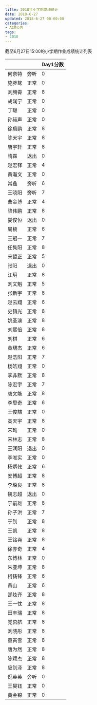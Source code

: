 ```yaml
---
title: 2018年小学期成绩统计
date: 2018-6-27
updated: 2018-6-27 00:00:00
categories:
- ACM公告
tags:
- 2018
---
```


截至6月27日15:00的小学期作业成绩统计列表

<!--more-->

|        |      | Day1分数 |
|--------|------|----------|
| 何奈特 | 旁听 | 0        |
| 施塍骜 | 正常 | 0        |
| 刘腾霄 | 正常 | 8        |
| 胡润宁 | 正常 | 0        |
| 丁聪   | 正常 | 0        |
| 孙赫声 | 正常 | 0        |
| 徐启鹏 | 正常 | 8        |
| 陈天宇 | 正常 | 8        |
| 唐宇轩 | 正常 | 8        |
| 隋霖   | 退出 | 0        |
| 赵宏铎 | 正常 | 4        |
| 黄瀚文 | 正常 | 0        |
| 常鑫   | 旁听 | 6        |
| 王晓阳 | 旁听 | 7        |
| 曹金博 | 正常 | 4        |
| 降伟鹏 | 正常 | 8        |
| 娄俊恒 | 退出 | 0        |
| 周楠   | 正常 | 6        |
| 王冠一 | 正常 | 7        |
| 任隽阳 | 正常 | 8        |
| 宋哲正 | 正常 | 5        |
| 张阳   | 退出 | 0        |
| 江玥   | 正常 | 8        |
| 刘文魁 | 正常 | 5        |
| 张新宇 | 正常 | 8        |
| 赵云翔 | 正常 | 6        |
| 史镇光 | 正常 | 8        |
| 姚圣澳 | 正常 | 8        |
| 刘熙倍 | 正常 | 8        |
| 刘棋   | 正常 | 6        |
| 黄珺杰 | 正常 | 6        |
| 赵浩阳 | 正常 | 7        |
| 杨皓翔 | 正常 | 0        |
| 李非默 | 正常 | 8        |
| 陈宏宇 | 正常 | 7        |
| 唐文能 | 正常 | 8        |
| 李思奇 | 正常 | 6        |
| 王俊喆 | 正常 | 0        |
| 高天宇 | 正常 | 8        |
| 宋珣   | 正常 | 0        |
| 宋林志 | 正常 | 8        |
| 王润阳 | 退出 | 0        |
| 李唯实 | 正常 | 0        |
| 杨炳乾 | 正常 | 6        |
| 安博超 | 正常 | 8        |
| 李琛良 | 正常 | 8        |
| 魏志超 | 退出 | 0        |
| 宁前雄 | 正常 | 8        |
| 孙子洪 | 正常 | 7        |
| 于钊   | 正常 | 8        |
| 王凯   | 正常 | 8        |
| 王铭尧 | 正常 | 8        |
| 徐亦奇 | 正常 | 4        |
| 东博林 | 正常 | 0        |
| 朱亚坤 | 正常 | 8        |
| 柯铸锋 | 正常 | 6        |
| 黄山   | 正常 | 6        |
| 郜炫齐 | 正常 | 8        |
| 王一忱 | 正常 | 8        |
| 田丰瑞 | 正常 | 8        |
| 党茁航 | 正常 | 8        |
| 刘晓彤 | 正常 | 8        |
| 董寅雪 | 正常 | 8        |
| 唐为然 | 正常 | 8        |
| 陈颖杰 | 正常 | 8        |
| 应钊泽 | 正常 | 8        |
| 倪英英 | 旁听 | 0        |
| 王昊钰 | 正常 | 0        |
| 黄金锦 | 正常 | 0        |